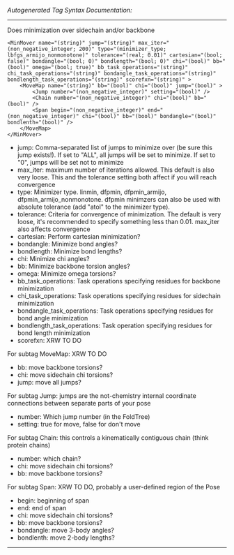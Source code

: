 _Autogenerated Tag Syntax Documentation:_

---
Does minimization over sidechain and/or backbone

```
<MinMover name="(string)" jump="(string)" max_iter="(non_negative_integer; 200)" type="(minimizer_type; lbfgs_armijo_nonmonotone)" tolerance="(real; 0.01)" cartesian="(bool; false)" bondangle="(bool; 0)" bondlength="(bool; 0)" chi="(bool)" bb="(bool)" omega="(bool; true)" bb_task_operations="(string)" chi_task_operations="(string)" bondangle_task_operations="(string)" bondlength_task_operations="(string)" scorefxn="(string)" >
    <MoveMap name="(string)" bb="(bool)" chi="(bool)" jump="(bool)" >
        <Jump number="(non_negative_integer)" setting="(bool)" />
        <Chain number="(non_negative_integer)" chi="(bool)" bb="(bool)" />
        <Span begin="(non_negative_integer)" end="(non_negative_integer)" chi="(bool)" bb="(bool)" bondangle="(bool)" bondlenth="(bool)" />
    </MoveMap>
</MinMover>
```

-   jump: Comma-separated list of jumps to minimize over (be sure this jump exists!). If set to "ALL", all jumps will be set to minimize. If set to "0", jumps will be set not to minimize
-   max_iter: maximum number of iterations allowed. This default is also very loose. This and the tolerance setting both affect if you will reach convergence
-   type: Minimizer type. linmin, dfpmin, dfpmin_armijo, dfpmin_armijo_nonmonotone. dfpmin minimzers can also be used with absolute tolerance (add "atol" to the minimizer type).
-   tolerance: Criteria for convergence of minimization. The default is very loose, it's recommended to specify something less than 0.01. max_iter also affects convergence
-   cartesian: Perform cartesian minimization?
-   bondangle: Minimize bond angles?
-   bondlength: Minimize bond lengths?
-   chi: Minimize chi angles?
-   bb: Minimize backbone torsion angles?
-   omega: Minimize omega torsions?
-   bb_task_operations: Task operations specifying residues for backbone minimization
-   chi_task_operations: Task operations specifying residues for sidechain minimization
-   bondangle_task_operations: Task operations specifying residues for bond angle minimization
-   bondlength_task_operations: Task operation specifying residues for bond length minimization
-   scorefxn: XRW TO DO


For subtag MoveMap: XRW TO DO

-   bb: move backbone torsions?
-   chi: move sidechain chi torsions?
-   jump: move all jumps?


For subtag Jump: jumps are the not-chemistry internal coordinate connections between separate parts of your pose

-   number: Which jump number (in the FoldTree)
-   setting: true for move, false for don't move

For subtag Chain: this controls a kinematically contiguous chain (think protein chains)

-   number: which chain?
-   chi: move sidechain chi torsions?
-   bb: move backbone torsions?

For subtag Span: XRW TO DO, probably a user-defined region of the Pose

-   begin: beginning of span
-   end: end of span
-   chi: move sidechain chi torsions?
-   bb: move backbone torsions?
-   bondangle: move 3-body angles?
-   bondlenth: move 2-body lengths?

---
